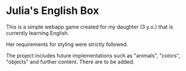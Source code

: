 # Julia's English Box

This is a simple webapp game created for my daughter (3 y.o.) that is currently learning English.

Her requirements for styling were strictly followed.

The project includes future implementations such as "animals", "colors", "objects" and further content. There are to be added.
